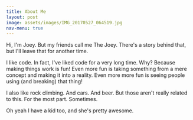 ```yaml
---
title: About Me
layout: post
image: assets/images/IMG_20170527_064519.jpg
nav-menu: true
---
```

Hi, I'm Joey. But my friends call me The Joey. There's a story behind that, but I'll leave that for another time.

I like code. In fact, I've liked code for a very long time. Why? Because making things work is fun! Even more fun is taking something from a mere concept and making it into a reality. Even more more fun is seeing people using (and breaking) that thing!

I also like rock climbing. And cars. And beer. But those aren't really related to this. For the most part. Sometimes.

Oh yeah I have a kid too, and she's pretty awesome.
